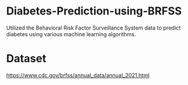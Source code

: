 # Diabetes-Prediction-using-BRFSS

Utilized the Behavioral Risk Factor Surveillance System data to predict diabetes using various machine learning algorithms.

# Dataset

https://www.cdc.gov/brfss/annual_data/annual_2021.html
